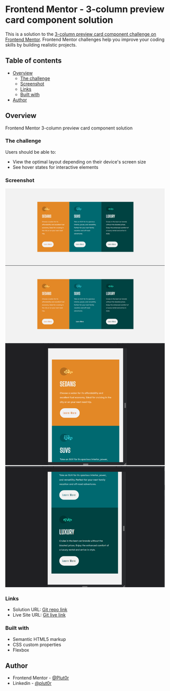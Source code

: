 # Frontend Mentor - 3-column preview card component solution

This is a solution to the [3-column preview card component challenge on Frontend Mentor](https://www.frontendmentor.io/challenges/3column-preview-card-component-pH92eAR2-). Frontend Mentor challenges help you improve your coding skills by building realistic projects. 

## Table of contents

- [Overview](#overview)
  - [The challenge](#the-challenge)
  - [Screenshot](#screenshot)
  - [Links](#links)
  - [Built with](#built-with)
- [Author](#author)


## Overview

Frontend Mentor 3-column preview card component solution


### The challenge

Users should be able to:

- View the optimal layout depending on their device's screen size
- See hover states for interactive elements


### Screenshot

![desktop-preview](./resources/screenshots/desktop-preview%20(2).png)
![desktop-activeState-preview](./resources/screenshots/desktop-preview-active.png)
![mobile-preview-1](./resources/screenshots/mobile-preview-1%20(2).png)
![mobile-preview-2](./resources/screenshots/mobile-preview-2%20(2).png)


### Links

- Solution URL: [Git repo link](https://github.com/Plut0r/3-column)
- Live Site URL: [Git live link](https://plut0r.github.io/3-column/)


### Built with

- Semantic HTML5 markup
- CSS custom properties
- Flexbox


## Author

- Frontend Mentor - [@Plut0r](https://www.frontendmentor.io/profile/Plut0r)
- Linkedin - [@plut0r](www.linkedin.com/in/plut0r)
